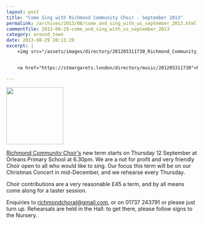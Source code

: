 ```yaml
---
layout: post
title: "Come Sing with Richmond Community Choir - September 2013"
permalink: /archives/2013/08/come_and_sing_with_us_september_2013.html
commentfile: 2013-08-29-come_and_sing_with_us_september_2013
category: around_town
date: 2013-08-29 20:11:29
excerpt: |
    <img src="/assets/images/directory/201205311730_Richmond_Community_Choir.jpg" width="150" class="right"  alt="" />


    <a href="https://stmargarets.london/directory/music/201205311730">Richmond Community Choir's</a> new term starts on Thursday 12 September at Orleans Primary School at 6.30pm.  We are a not for profit and very friendly Choir open to all who would like to sing. Our focus this term will be on our Christmas Concert in mid-December, and we rehearse every Thursday.

---
```


<img src="/assets/images/directory/201205311730_Richmond_Community_Choir.jpg" width="150" class="right"  alt="" />


[Richmond Community Choir's](/directory/music/201205311730) new term starts on Thursday 12 September at Orleans Primary School at 6.30pm. We are a not for profit and very friendly Choir open to all who would like to sing. Our focus this term will be on our Christmas Concert in mid-December, and we rehearse every Thursday.

Choir contributions are a very reasonable £45 a term, and by all means come along for a taster session.

Enquiries to <richmondchoral@gmail.com>, or on 01737 243791 or please just turn up. Rehearsals are held in the Hall: to get there, please follow signs to the Nursery.
